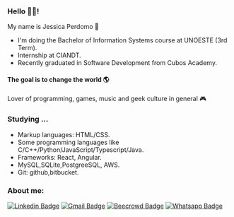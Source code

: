 ### Hello 👋👋!

My name is Jessica Perdomo 👾
- I'm doing the Bachelor of Information Systems course at UNOESTE (3rd Term).
- Internship at CIANDT.
- Recently graduated in Software Development from Cubos Academy.

#### The goal is to change the world 🌎
Lover of programming, games, music and geek culture in general 🎮

### Studying ...
- Markup languages: HTML/CSS.
- Some programming languages like C/C++/Python/JavaScript/Typescript/Java.
- Frameworks: React, Angular.
- MySQL,SQLite,PostgreeSQL, AWS.
- Git: github,bitbucket.

### About me:
[![Linkedin Badge](https://img.shields.io/badge/-Jessica%20Perdomo-00CED1?style=flat-square&logo=Linkedin&logoColor=white&link=https://www.linkedin.com/in/jessica-perdomo-0317b5166/)](https://www.linkedin.com/in/jessica-perdomo-0317b5166/) 
[![Gmail Badge](https://img.shields.io/badge/-j.perdomoalves@gmail.com-00CED1?style=flat-square&logo=Gmail&logoColor=white&link=mailto:j.perdomoalves@gmail.com)](mailto:j.perdomoalves@gmail.com)
[![Beecrowd Badge](https://img.shields.io/badge/-Beecrowd%20Ranking-00CED1?style=flat-square&logo=URI&logoColor=white&link=https://www.beecrowd.com.br/judge/pt/profile/574417?origem=1)](https://www.beecrowd.com.br/judge/pt/profile/574417?origem=1)
[![Whatsapp Badge](https://img.shields.io/badge/-Whatsapp-00CED1?style=flat-square&logo=URI&logoColor=white&link=https://wa.me/+5518996002789)](https://wa.me/+5518996002789)

